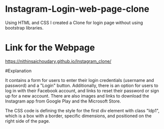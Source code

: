 # Instagram-Login-web-page-clone
Using HTML and CSS I created a Clone for login page without using bootstrap libraries. 
# Link for the Webpage
https://nithinsaichoudary.github.io/Instagram_clone/

#Explanation

It contains a form for users to enter their login credentials (username and password) and a "Login" button. Additionally, there is an option for users to log in with their Facebook account, and links to reset their password or sign up for a new account. There are also images and links to download the Instagram app from Google Play and the Microsoft Store.

The CSS code is defining the style for the first div element with class "ldp1", which is a box with a border, specific dimensions, and positioned on the right side of the page.
